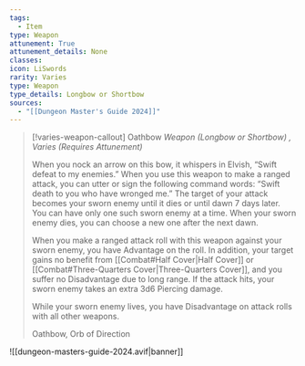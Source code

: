 ```yaml
---
tags:
  - Item
type: Weapon
attunement: True
attunement_details: None
classes:
icon: LiSwords
rarity: Varies
type: Weapon
type_details: Longbow or Shortbow
sources: 
  - "[[Dungeon Master's Guide 2024]]"
---
```

>[!varies-weapon-callout] Oathbow
>_Weapon (Longbow or Shortbow) , Varies (Requires Attunement)_
>
>When you nock an arrow on this bow, it whispers in Elvish, “Swift defeat to my enemies.” When you use this weapon to make a ranged attack, you can utter or sign the following command words: “Swift death to you who have wronged me.” The target of your attack becomes your sworn enemy until it dies or until dawn 7 days later. You can have only one such sworn enemy at a time. When your sworn enemy dies, you can choose a new one after the next dawn.
>
>When you make a ranged attack roll with this weapon against your sworn enemy, you have Advantage on the roll. In addition, your target gains no benefit from [[Combat#Half Cover\|Half Cover]] or [[Combat#Three-Quarters Cover\|Three-Quarters Cover]], and you suffer no Disadvantage due to long range. If the attack hits, your sworn enemy takes an extra 3d6 Piercing damage.
>
>While your sworn enemy lives, you have Disadvantage on attack rolls with all other weapons.
>
>
>Oathbow, Orb of Direction
>


![[dungeon-masters-guide-2024.avif|banner]]